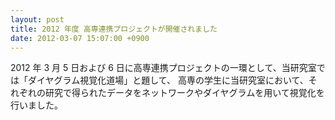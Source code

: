 ```yaml
---
layout: post
title: 2012 年度 高専連携プロジェクトが開催されました
date: 2012-03-07 15:07:00 +0900
---
```


2012 年 3 月 5 日および 6 日に高専連携プロジェクトの一環として、当研究室では「ダイヤグラム視覚化道場」と題して、
高専の学生に当研究室において、それぞれの研究で得られたデータをネットワークやダイヤグラムを用いて視覚化を行いました。